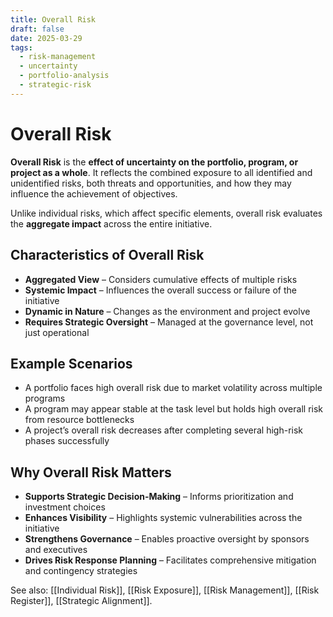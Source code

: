 ```yaml
---
title: Overall Risk
draft: false
date: 2025-03-29
tags:
  - risk-management
  - uncertainty
  - portfolio-analysis
  - strategic-risk
---
```


# Overall Risk

**Overall Risk** is the **effect of uncertainty on the portfolio, program, or project as a whole**. It reflects the combined exposure to all identified and unidentified risks, both threats and opportunities, and how they may influence the achievement of objectives.

Unlike individual risks, which affect specific elements, overall risk evaluates the **aggregate impact** across the entire initiative.

## Characteristics of Overall Risk

- **Aggregated View** – Considers cumulative effects of multiple risks  
- **Systemic Impact** – Influences the overall success or failure of the initiative  
- **Dynamic in Nature** – Changes as the environment and project evolve  
- **Requires Strategic Oversight** – Managed at the governance level, not just operational

## Example Scenarios

- A portfolio faces high overall risk due to market volatility across multiple programs  
- A program may appear stable at the task level but holds high overall risk from resource bottlenecks  
- A project’s overall risk decreases after completing several high-risk phases successfully

## Why Overall Risk Matters

- **Supports Strategic Decision-Making** – Informs prioritization and investment choices  
- **Enhances Visibility** – Highlights systemic vulnerabilities across the initiative  
- **Strengthens Governance** – Enables proactive oversight by sponsors and executives  
- **Drives Risk Response Planning** – Facilitates comprehensive mitigation and contingency strategies

See also: [[Individual Risk]], [[Risk Exposure]], [[Risk Management]], [[Risk Register]], [[Strategic Alignment]].
